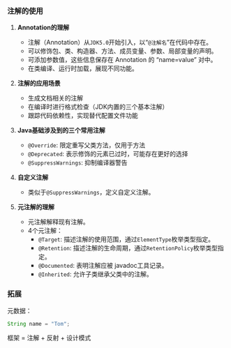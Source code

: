 ### 注解的使用

1. **Annotation的理解**
   - 注解（Annotation）从`JDK5.0`开始引入，以“`@注解名`”在代码中存在。
   - 可以修饰包、类、构造器、方法、成员变量、参数、局部变量的声明。
   - 可添加参数值，这些信息保存在 Annotation 的 “name=value” 对中。
   - 在类编译、运行时加载，展现不同功能。

2. **注解的应用场景**
   - 生成文档相关的注解
   - 在编译时进行格式检查（JDK内置的三个基本注解）
   - 跟踪代码依赖性，实现替代配置文件功能

3. **Java基础涉及到的三个常用注解**
   - `@Override`: 限定重写父类方法，仅用于方法
   - `@Deprecated`: 表示修饰的元素已过时，可能存在更好的选择
   - `@SuppressWarnings`: 抑制编译器警告

4. **自定义注解**
   - 类似于`@SuppressWarnings`，定义自定义注解。

5. **元注解的理解**
   - 元注解解释现有注解。
   - 4个元注解：
     - `@Target`: 描述注解的使用范围，通过`ElementType`枚举类型指定。
     - `@Retention`: 描述注解的生命周期，通过`RetentionPolicy`枚举类型指定。
     - `@Documented`: 表明注解应被 javadoc工具记录。
     - `@Inherited`: 允许子类继承父类中的注解。

### 拓展
元数据：
```java
String name = "Tom";
```

框架 = 注解 + 反射 + 设计模式